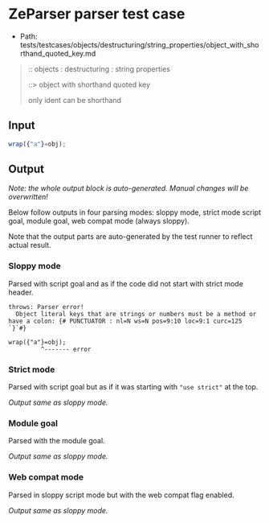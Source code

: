 # ZeParser parser test case

- Path: tests/testcases/objects/destructuring/string_properties/object_with_shorthand_quoted_key.md

> :: objects : destructuring : string properties
>
> ::> object with shorthand quoted key
>
> only ident can be shorthand

## Input


`````js
wrap({"a"}=obj);
`````

## Output

_Note: the whole output block is auto-generated. Manual changes will be overwritten!_

Below follow outputs in four parsing modes: sloppy mode, strict mode script goal, module goal, web compat mode (always sloppy).

Note that the output parts are auto-generated by the test runner to reflect actual result.

### Sloppy mode

Parsed with script goal and as if the code did not start with strict mode header.

`````
throws: Parser error!
  Object literal keys that are strings or numbers must be a method or have a colon: {# PUNCTUATOR : nl=N ws=N pos=9:10 loc=9:1 curc=125 `}`#}

wrap({"a"}=obj);
         ^------- error
`````

### Strict mode

Parsed with script goal but as if it was starting with `"use strict"` at the top.

_Output same as sloppy mode._

### Module goal

Parsed with the module goal.

_Output same as sloppy mode._

### Web compat mode

Parsed in sloppy script mode but with the web compat flag enabled.

_Output same as sloppy mode._
